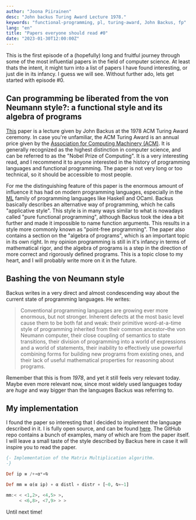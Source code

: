 ```yaml
---
author: "Joona Piirainen"
desc: "John backus Turing Award Lecture 1978."
keywords: "functional-programming, pl, turing-award, John Backus, fp"
lang: "en"
title: "Papers everyone should read #0"
date: "2023-01-30T12:00:00Z"
---
```


This is the first episode of a (hopefully) long and fruitful journey through some of the most influential papers in the field of computer science. At least thats the intent, it might turn into a list of papers I have found interesting, or just die in its infancy. I guess we will see. Without further ado, lets get started with episode #0.

## Can programming be liberated from the von Neumann style?: a functional style and its algebra of programs

[This](https://dl.acm.org/doi/10.1145/359138.359140) paper is a lecture given by John Backus at the 1978 ACM Turing Award ceremony. In case you're unfamiliar, the ACM Turing Award is an annual price given by the [Association for Computing Machinery (ACM)](https://en.wikipedia.org/wiki/Association_for_Computing_Machinery). It is generally recognized as the highest distinction in computer science, and can be referred to as the "Nobel Prize of Computing". It is a very interesting read, and I recommend it to anyone interested in the history of programming languages and functional programming. The paper is not very long or too technical, so it should be accessible to most people.

For me the distinguishing feature of this paper is the enormous amount of influence it has had on modern programming languages, especially in the [ML](https://en.wikipedia.org/wiki/ML_(programming_language)) family of programming languages like Haskell and OCaml. Backus basically describes an alternative way of programming, which he calls "applicative style". This style is in many ways similar to what is nowadays called "pure functional programming", although Backus took the idea a bit further and made it impossible to name function arguments. This results in a style more commonly known as "point-free programming". The paper also contains a section on the "algebra of programs", which is an important topic in its own right. In my opinion programming is still in it's infancy in terms of mathematical rigor, and the algebra of programs is a step in the direction of more correct and rigorously defined programs. This is a topic close to my heart, and I will probably write more on it in the future.

## Bashing the von Neumann style

Backus writes in a very direct and almost condescending way about the current state of programming languages. He writes:


> Conventional programming languages are growing ever more enormous, but not stronger. Inherent defects at the most basic level cause them to be both fat and weak: their primitive word-at-a-time style of programming inherited from their common ancestor–the von Neumann computer, their close coupling of semantics to state transitions, their division of programming into a world of expressions and a world of statements, their inability to effectively use powerful combining forms for building new programs from existing ones, and their lack of useful mathematical properties for reasoning about programs.

Remember that this is from *1978*, and yet it still feels very relevant today. Maybe even more relevant now, since most widely used languages today are *huge* and way bigger than the languages Backus was referring to.

## My implementation

I found the paper so interesting that I decided to implement the language described in it. I is fully open source, and can be found [here](https://github.com/japiirainen/fp). The GitHub repo contains a bunch of examples, many of which are from the paper itself. I will leave a small taste of the style described by Backus here in case it will inspire you to read the paper.

```haskell
{- Implementation of the Matrix Multiplication algorithm.
-}

Def ip ≡ /+∘α*∘⍉

Def mm ≡ α(α ip) ∘ α distl ∘ distr ∘ [~0, ⍉∘~1]

mm:< < <1,2>, <4,5> >,
     < <6,8>, <7,9> > >
```

Until next time!